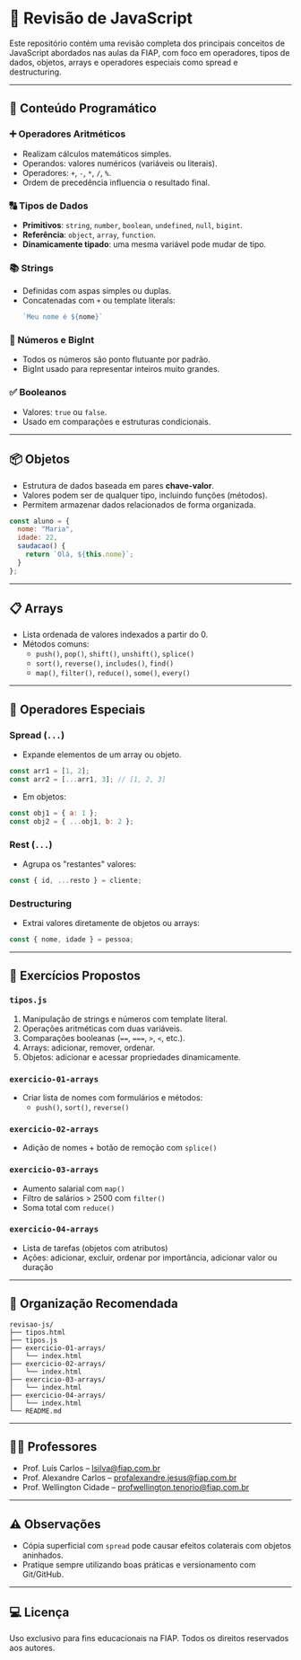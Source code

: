 # 🧠 Revisão de JavaScript

Este repositório contém uma revisão completa dos principais conceitos de JavaScript abordados nas aulas da FIAP, com foco em operadores, tipos de dados, objetos, arrays e operadores especiais como spread e destructuring.

---

## 📌 Conteúdo Programático

### ➕ Operadores Aritméticos
- Realizam cálculos matemáticos simples.
- Operandos: valores numéricos (variáveis ou literais).
- Operadores: `+`, `-`, `*`, `/`, `%`.
- Ordem de precedência influencia o resultado final.

### 🔠 Tipos de Dados
- **Primitivos**: `string`, `number`, `boolean`, `undefined`, `null`, `bigint`.
- **Referência**: `object`, `array`, `function`.
- **Dinamicamente tipado**: uma mesma variável pode mudar de tipo.

### 📚 Strings
- Definidas com aspas simples ou duplas.
- Concatenadas com `+` ou template literals:  
  ```js
  `Meu nome é ${nome}`
  ```

### 🔢 Números e BigInt
- Todos os números são ponto flutuante por padrão.
- BigInt usado para representar inteiros muito grandes.

### ✅ Booleanos
- Valores: `true` ou `false`.
- Usado em comparações e estruturas condicionais.

---

## 📦 Objetos
- Estrutura de dados baseada em pares **chave-valor**.
- Valores podem ser de qualquer tipo, incluindo funções (métodos).
- Permitem armazenar dados relacionados de forma organizada.

```js
const aluno = {
  nome: "Maria",
  idade: 22,
  saudacao() {
    return `Olá, ${this.nome}`;
  }
};
```

---

## 📋 Arrays
- Lista ordenada de valores indexados a partir do 0.
- Métodos comuns:
  - `push()`, `pop()`, `shift()`, `unshift()`, `splice()`
  - `sort()`, `reverse()`, `includes()`, `find()`
  - `map()`, `filter()`, `reduce()`, `some()`, `every()`

---

## 🚀 Operadores Especiais

### Spread (`...`)
- Expande elementos de um array ou objeto.
```js
const arr1 = [1, 2];
const arr2 = [...arr1, 3]; // [1, 2, 3]
```

- Em objetos:
```js
const obj1 = { a: 1 };
const obj2 = { ...obj1, b: 2 };
```

### Rest (`...`)
- Agrupa os "restantes" valores:
```js
const { id, ...resto } = cliente;
```

### Destructuring
- Extrai valores diretamente de objetos ou arrays:
```js
const { nome, idade } = pessoa;
```

---

## 🧪 Exercícios Propostos

### `tipos.js`
1. Manipulação de strings e números com template literal.
2. Operações aritméticas com duas variáveis.
3. Comparações booleanas (`==`, `===`, `>`, `<`, etc.).
4. Arrays: adicionar, remover, ordenar.
5. Objetos: adicionar e acessar propriedades dinamicamente.

### `exercicio-01-arrays`
- Criar lista de nomes com formulários e métodos:
  - `push()`, `sort()`, `reverse()`

### `exercicio-02-arrays`
- Adição de nomes + botão de remoção com `splice()`

### `exercicio-03-arrays`
- Aumento salarial com `map()`
- Filtro de salários > 2500 com `filter()`
- Soma total com `reduce()`

### `exercicio-04-arrays`
- Lista de tarefas (objetos com atributos)
- Ações: adicionar, excluir, ordenar por importância, adicionar valor ou duração

---

## 📂 Organização Recomendada

```
revisao-js/
├── tipos.html
├── tipos.js
├── exercicio-01-arrays/
│   └── index.html
├── exercicio-02-arrays/
│   └── index.html
├── exercicio-03-arrays/
│   └── index.html
├── exercicio-04-arrays/
│   └── index.html
└── README.md
```

---

## 👨‍🏫 Professores

- Prof. Luís Carlos – lsilva@fiap.com.br  
- Prof. Alexandre Carlos – profalexandre.jesus@fiap.com.br  
- Prof. Wellington Cidade – profwellington.tenorio@fiap.com.br  

---

## ⚠️ Observações
- Cópia superficial com `spread` pode causar efeitos colaterais com objetos aninhados.
- Pratique sempre utilizando boas práticas e versionamento com Git/GitHub.

---

## 💻 Licença
Uso exclusivo para fins educacionais na FIAP. Todos os direitos reservados aos autores.
